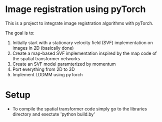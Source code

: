 # Image registration using pyTorch

This is a project to integrate image registration algorithms with pyTorch.

The goal is to: 

1. Initially start with a stationary velocity field (SVF) implementation on images in 2D (basically done)
2. Create a map-based SVF implementation inspired by the map code of the spatial transformer networks
3. Create an SVF model paramterized by momentum
4. Port everything from 2D to 3D
5. Implement LDDMM using pyTorch

# Setup

* To compile the spatial transformer code simply go to the libraries directory and exectute 'python build.by'
